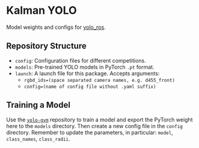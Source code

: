 # Kalman YOLO

Model weights and configs for [yolo_ros](https://github.com/agh-space-systems-rover/kalman_robot/tree/main/yolo_ros).

## Repository Structure

- `config`: Configuration files for different competitions.
- `models`: Pre-trained YOLO models in PyTorch `.pt` format.
- `launch`: A launch file for this package. Accepts arguments:
    - `rgbd_ids=(space separated camera names, e.g. d455_front)`
    - `config=(name of config file without .yaml suffix)`

## Training a Model

Use the [`yolo-gym`](https://github.com/agh-space-systems-rover/yolo-gym) repository to train a model and export the PyTorch weight here to the `models` directory. Then create a new config file in the `config` directory. Remember to update the parameters, in particular: `model`, `class_names`, `class_radii`.
